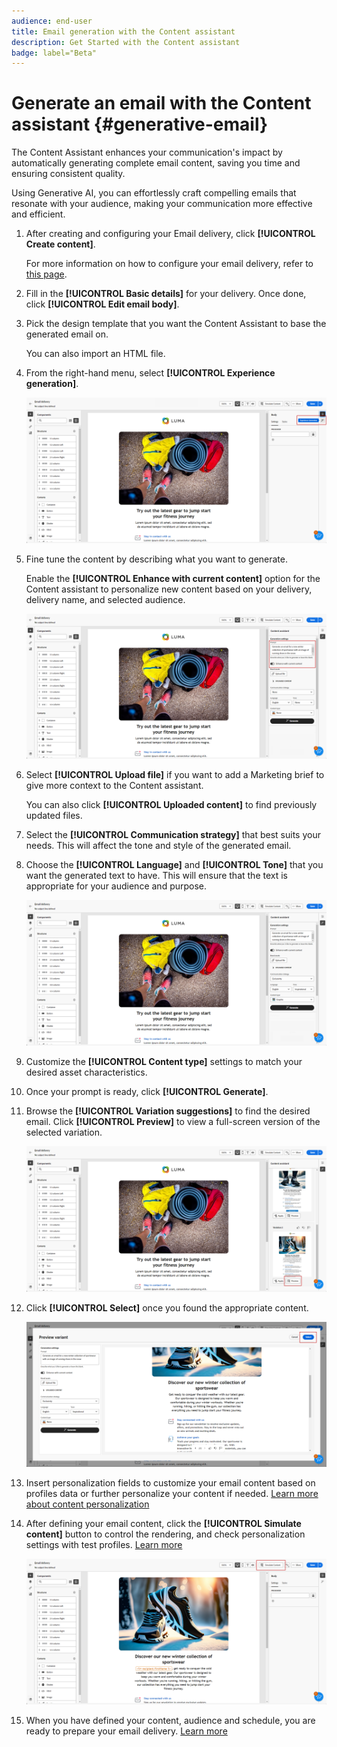 ```yaml
---
audience: end-user
title: Email generation with the Content assistant
description: Get Started with the Content assistant
badge: label="Beta" 
---
```

# Generate an email with the Content assistant {#generative-email}

The Content Assistant enhances your communication's impact by automatically generating complete email content, saving you time and ensuring consistent quality. 

Using Generative AI, you can effortlessly craft compelling emails that resonate with your audience, making your communication more effective and efficient.

1. After creating and configuring your Email delivery, click **[!UICONTROL Create content]**.

    For more information on how to configure your email delivery, refer to [this page](../content/create-email-content.md).

1. Fill in the **[!UICONTROL Basic details]** for your delivery. Once done, click **[!UICONTROL Edit email body]**.

1. Pick the design template that you want the Content Assistant to base the generated email on.

    You can also import an HTML file.

1. From the right-hand menu, select **[!UICONTROL Experience generation]**.

    ![](assets/email-genai-1.png)

1. Fine tune the content by describing what you want to generate. 
    
    Enable the **[!UICONTROL Enhance with current content]** option for the Content assistant to personalize new content based on your delivery, delivery name, and selected audience.

    ![](assets/email-genai-2.png)

1. Select **[!UICONTROL Upload file]** if you want to add a Marketing brief to give more context to the Content assistant. 

    You can also click **[!UICONTROL Uploaded content]** to find previously updated files.

1. Select the **[!UICONTROL Communication strategy]** that best suits your needs. This will affect the tone and style of the generated email.

1. Choose the **[!UICONTROL Language]** and **[!UICONTROL Tone]** that you want the generated text to have. This will ensure that the text is appropriate for your audience and purpose.

    ![](assets/email-genai-3.png)  

1. Customize the **[!UICONTROL Content type]** settings to match your desired asset characteristics.

1. Once your prompt is ready, click **[!UICONTROL Generate]**.

1. Browse the **[!UICONTROL Variation suggestions]** to find the desired email. Click **[!UICONTROL Preview]** to view a full-screen version of the selected variation.

    ![](assets/email-genai-4.png)

1. Click **[!UICONTROL Select]** once you found the appropriate content.

    ![](assets/email-genai-5.png)

1. Insert personalization fields to customize your email content based on profiles data or further personalize your content if needed. [Learn more about content personalization](../personalization/personalize.md)

1. After defining your email content, click the **[!UICONTROL Simulate content]** button to control the rendering, and check personalization settings with test profiles.  [Learn more](../preview-test/preview-content.md)

    ![](assets/email-genai-6.png)

1. When you have defined your content, audience and schedule, you are ready to prepare your email delivery. [Learn more](../monitor/prepare-send.md)


